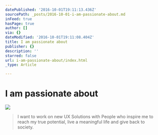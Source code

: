 ```yaml
---
datePublished: '2016-10-01T19:11:13.436Z'
sourcePath: _posts/2016-10-01-i-am-passionate-about.md
inFeed: true
hasPage: true
author: []
via: {}
dateModified: '2016-10-01T19:11:08.404Z'
title: I am passionate about
publisher: {}
description: ''
starred: false
url: i-am-passionate-about/index.html
_type: Article

---
```

# I am passionate about
![](https://the-grid-user-content.s3-us-west-2.amazonaws.com/4adcca0e-df2b-4346-8ed0-49fcf7479e22.gif)

> I want to work on new UX Solutions with People who inspire me to reach my true potential, live a meaningful life and give back to society.